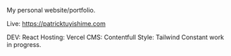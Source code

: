 My personal website/portfolio.

Live: https://patricktuyishime.com

DEV: React
Hosting: Vercel
CMS: Contentfull
Style: Tailwind
Constant work in progress.
